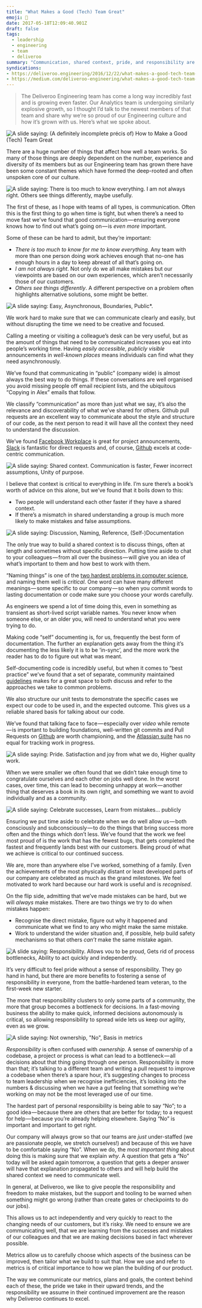 ```yaml
---
title: "What Makes a Good (Tech) Team Great"
emoji: 💪
date: 2017-05-18T12:09:40.901Z
draft: false
tags:
  - leadership
  - engineering
  - team
  - deliveroo
summary: "Communication, shared context, pride, and responsibility are key factors for Deliveroo's Engineering culture."
syndications:
- https://deliveroo.engineering/2016/12/22/what-makes-a-good-tech-team-great.html
- https://medium.com/deliveroo-engineering/what-makes-a-good-tech-team-great-baf4aefd11d5
---
```


> The Deliveroo Engineering team has come a long way incredibly fast and is growing even faster. Our Analytics team is undergoing similarly explosive growth, so I thought I’d talk to the newest members of that team and share why we’re so proud of our Engineering culture and how it’s grown with us. Here’s what we spoke about.

![A slide saying: (A definitely incomplete précis of) How to Make a Good (Tech) Team Great](slide-1.png)

There are a huge number of things that affect how well a team works. So many of those things are deeply dependent on the number, experience and diversity of its members but as our Engineering team has grown there have been some constant themes which have formed the deep-rooted and often unspoken core of our culture.

![A slide saying: There is too much to know everything. I am not always right. Others see things differently, maybe usefully.](slide-2.png)

The first of these, as I hope with teams of all types, is communication. Often this is the first thing to go when time is tight, but when there’s a need to move fast we’ve found that good communication — ensuring everyone knows how to find out what’s going on — is _even more_ important.

Some of these can be hard to admit, but they’re important:

- _There is too much to know for me to know everything_. Any team with more than one person doing work achieves enough that no-one has enough hours in a day to keep abreast of all that’s going on.
- _I am not always right_. Not only do we all make mistakes but our viewpoints are based on our own experiences, which aren’t necessarily those of our customers.
- _Others see things differently_. A different perspective on a problem often highlights alternative solutions, some might be better.

![A slide saying: Easy, Asynchronous, Boundaries, Public*.](slide-3.png)

We work hard to make sure that we can communicate clearly and easily, but without disrupting the time we need to be creative and focused.

Calling a meeting or visiting a colleague’s desk can be very useful, but as the amount of things that need to be communicated increases you eat into people’s working time. Having _easily accessible_, _publicly visible_ announcements in _well-known places_ means individuals can find what they need asynchronously.

We’ve found that communicating in “public” (company wide) is almost always the best way to do things. If these conversations are well organised you avoid missing people off email recipient lists, and the ubiquitous “Copying in Alex” emails that follow.

We classify “communication” as more than just what we say, it’s also the relevance and discoverability of what we’ve shared for others. Github pull requests are an excellent way to communicate about the style and structure of our code, as the next person to read it will have all the context they need to understand the discussion.

We’ve found [Facebook Workplace](https://workplace.fb.com/) is great for project announcements, [Slack](https://slack.com/) is fantastic for direct requests and, of course, [Github](https://github.com/) excels at code-centric communication.

![A slide saying: Shared context. Communication is faster, Fewer incorrect assumptions, Unity of purpose.](slide-4.png)

I believe that context is critical to everything in life. I’m sure there’s a book’s worth of advice on this alone, but we’ve found that it boils down to this:

- Two people will understand each other faster if they have a shared context.
- If there’s a mismatch in shared understanding a group is much more likely to make mistakes and false assumptions.

![A slide saying: Discussion, Naming, Reference, (Self-)Documentation](slide-5.png)

The only true way to build a shared context is to discuss things, often at length and sometimes without specific direction. Putting time aside to chat to your colleagues — from all over the business — will give you an idea of what’s important to them and how best to work with them.

“Naming things” is one of the [two hardest problems in computer science](http://web.archive.org/web/20230822235603//twitter/#/codinghorror/status/506010907021828096), and naming them well is _critical_. One word can have many different meanings — some specific to our company — so when you commit words to lasting documentation or code make sure you choose your words carefully.

As engineers we spend a lot of time doing this, even in something as transient as short-lived script variable names. You never know when someone else, or an older you, will need to understand what you were trying to do.

Making code “self” documenting is, for us, frequently the best form of documentation. The further an explanation gets away from the thing it’s documenting the less likely it is to be ‘in-sync’, and the more work the reader has to do to figure out what was meant.

Self-documenting code is incredibly useful, but when it comes to “best practice” we’ve found that a set of separate, community maintained [guidelines](http://web.archive.org/web/20170521072344/http://deliveroo.engineering:80/guidelines/) makes for a great space to both discuss and refer to the approaches we take to common problems.

We also structure our unit tests to demonstrate the specific cases we expect our code to be used in, and the expected outcome. This gives us a reliable shared basis for talking about our code.

We’ve found that talking face to face — especially over _video_ while remote — is important to building foundations, well-written git commits and Pull Requests on [Github](https://github.com/) are worth championing, and the [Atlassian suite](https://www.atlassian.com/) has no equal for tracking work in progress.

![A slide saying: Pride. Satisfaction and joy from what we do, Higher quality work.](slide-6.png)

When we were smaller we often found that we didn’t take enough time to congratulate ourselves and each other on jobs well done. In the worst cases, over time, this can lead to becoming unhappy at work — another thing that deserves a book in its own right, and something we want to avoid individually and as a community.

![A slide saying: Celebrate successes, Learn from mistakes… publicly](slide-7.png)

Ensuring we put time aside to celebrate when we do well allow us — both consciously and subconsciously — to do the things that bring success more often and the things which don’t less. We’ve found that the work we feel most proud of is the work that has the fewest bugs, that gets completed the fastest and frequently lands best with our customers. Being proud of what we achieve is critical to our continued success.

We are, more than anywhere else I’ve worked, something of a family. Even the achievements of the most physically distant or least developed parts of our company are celebrated as much as the grand milestones. We feel motivated to work hard because our hard work is useful and is _recognised_.

On the flip side, admitting that we’ve made mistakes can be hard, but we will _always_ make mistakes. There are two things we try to do when mistakes happen:

- Recognise the direct mistake, figure out why it happened and communicate what we find to any who might make the same mistake.
- Work to understand the wider situation and, if possible, help build safety mechanisms so that others _can’t_ make the same mistake again.

![A slide saying: Responsibility. Allows vou to be proud, Gets rid of process bottlenecks, Ability to act quickly and independently.](slide-8.png)

It’s very difficult to feel pride without a sense of responsibility. They go hand in hand, but there are more benefits to fostering a sense of responsibility in everyone, from the battle-hardened team veteran, to the first-week new starter.

The more that responsibility clusters to only some parts of a community, the more that group becomes a bottleneck for decisions. In a fast-moving business the ability to make quick, informed decisions autonomously is critical, so allowing responsibility to spread wide lets us keep our agility, even as we grow.

![A slide saying: Not ownership, "No", Basis in metrics](slide-9.png)

_Responsibility_ is often confused with _ownership_. A sense of ownership of a codebase, a project or process is what can lead to a bottleneck — all decisions about that thing going through one person. Responsibility is more than that; it’s talking to a different team and writing a pull request to improve a codebase when there’s a spare hour, it’s suggesting changes to process to team leadership when we recognise inefficiencies, it’s looking into the numbers & discussing when we have a gut feeling that something we’re working on may not be the most leveraged use of our time.

The hardest part of personal responsibility is being able to say “No”; to a good idea — because there are others that are better for today; to a request for help — because you’re already helping elsewhere. Saying “No” is important and important to get right.

Our company will always grow so that our teams are _just_ under-staffed (we are passionate people, we stretch ourselves!) and because of this we have to be comfortable saying “No”. When we do, the _most important thing_ about doing this is making sure that we explain _why_. A question that gets a “No” today will be asked again tomorrow, a question that gets a deeper answer will have that explanation propagated to others and will help build the shared context we need to communicate well.

In general, at Deliveroo, we like to give people the responsibility and freedom to make mistakes, but the support and tooling to be warned when something might go wrong (rather than create gates or checkpoints to do our jobs).

This allows us to act independently and very quickly to react to the changing needs of our customers, but it’s risky. We need to ensure we are communicating well, that we are learning from the successes and mistakes of our colleagues and that we are making decisions based in fact wherever possible.

Metrics allow us to carefully choose which aspects of the business can be improved, then tailor what we build to suit that. How we use and refer to metrics is of critical importance to how we plan the building of our product.

The way we communicate our metrics, plans and goals, the context behind each of these, the pride we take in their upward trends, and the responsibility we assume in their continued improvement are the reason why Deliveroo continues to excel.
